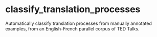 # classify_translation_processes
Automatically classify translation processes from manually annotated examples, from an English-French parallel corpus of TED Talks. 

